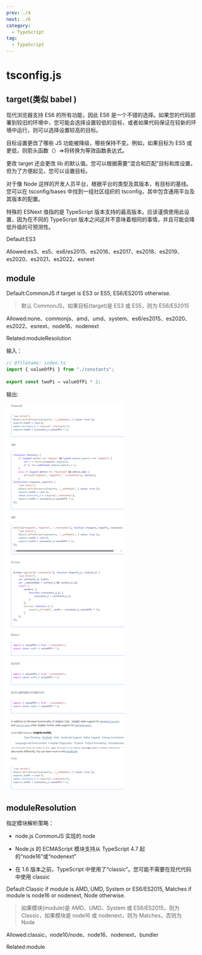 ```yaml
---
prev: ./4
next: ./6
category:
  - TypeScript
tag:
  - TypeScript
---
```


# tsconfig.js

## target(类似 babel )

现代浏览器支持 ES6 的所有功能，因此 ES6 是一个不错的选择。如果您的代码部署到较旧的环境中，您可能会选择设置较低的目标，或者如果代码保证在较新的环境中运行，则可以选择设置较高的目标。

目标设置更改了哪些 JS 功能被降级，哪些保持不变。例如，如果目标为 ES5 或更低，则箭头函数（）=>将转换为等效函数表达式。

更改 target 还会更改 lib 的默认值。您可以根据需要“混合和匹配”目标和库设置，但为了方便起见，您可以设置目标。

对于像 Node 这样的开发人员平台，根据平台的类型及其版本，有目标的基线。您可以在 tsconfig/bases 中找到一组社区组织的 tsconfig，其中包含通用平台及其版本的配置。

特殊的 ESNext 值指的是 TypeScript 版本支持的最高版本。应该谨慎使用此设置，因为在不同的 TypeScript 版本之间这并不意味着相同的事情，并且可能会降低升级的可预测性。

Default:ES3

Allowed:es3、es5、es6/es2015、es2016、es2017、es2018、es2019、es2020、es2021、es2022、esnext

## module

Default:CommonJS if target is ES3 or ES5, ES6/ES2015 otherwise.

> 默认 CommonJS，如果目标(target)是 ES3 或 ES5，则为 ES6/ES2015

Allowed:none、commonjs、amd、umd、system、es6/es2015、es2020、es2022、esnext、node16、nodenext

Related:moduleResolution

输入：

```ts
// @filename: index.ts
import { valueOfPi } from "./constants";

export const twoPi = valueOfPi * 2;
```

输出:

![module](./img/module.jpg)

## moduleResolution

指定模块解析策略：

- node.js CommonJS 实现的 node

- Node.js 的 ECMAScript 模块支持从 TypeScript 4.7 起的“node16”或“nodenext”

- 在 1.6 版本之前，TypeScript 中使用了“classic”。您可能不需要在现代代码中使用 classic

Default:Classic if module is AMD, UMD, System or ES6/ES2015, Matches if module is node16 or nodenext, Node otherwise.

> 如果模块(module)是 AMD、UMD、System 或 ES6/ES2015，则为 Classic，如果模块是 node16 或 nodenext，则为 Matches，否则为 Node

Allowed:classic、node10/node、node16、nodenext、bundler

Related:module
